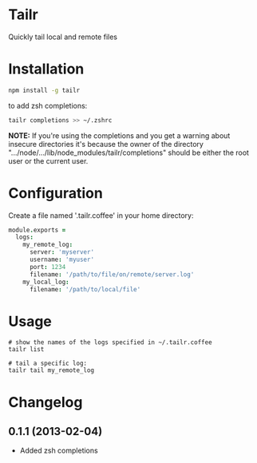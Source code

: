 Tailr
=====

Quickly tail local and remote files

Installation
=============

```bash
npm install -g tailr
```

to add zsh completions:

```bash
tailr completions >> ~/.zshrc
```

**NOTE:** If you're using the completions and you get a warning about insecure directories
it's because the owner of the directory ".../node/.../lib/node_modules/tailr/completions"
should be either the root user or the current user.

Configuration
==============

Create a file named '.tailr.coffee' in your home directory:

```coffee
module.exports =
  logs:
    my_remote_log:
      server: 'myserver'
      username: 'myuser'
      port: 1234
      filename: '/path/to/file/on/remote/server.log'
    my_local_log:
      filename: '/path/to/local/file'
```

Usage
======
```
# show the names of the logs specified in ~/.tailr.coffee
tailr list

# tail a specific log:
tailr tail my_remote_log

```

Changelog
=========

0.1.1 (2013-02-04)
-------------------

* Added zsh completions

